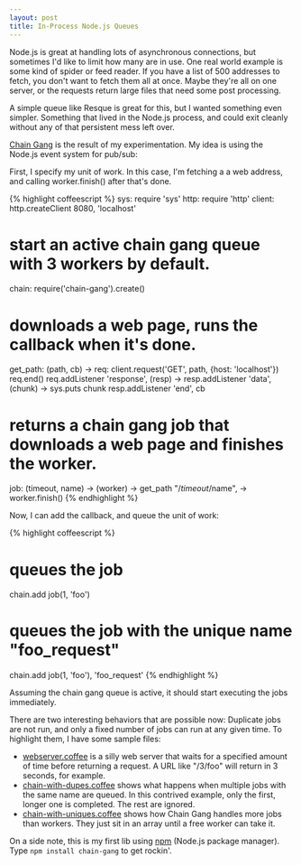 ```yaml
--- 
layout: post
title: In-Process Node.js Queues
---
```


Node.js is great at handling lots of asynchronous connections, but sometimes I'd like to limit how many are in use.  One real world example is some kind of spider or feed reader.  If you have a list of 500 addresses to fetch, you don't want to fetch them all at once.  Maybe they're all on one server, or the requests return large files that need some post processing.

A simple queue like Resque is great for this, but I wanted something even simpler.  Something that lived in the Node.js process, and could exit cleanly without any of that persistent mess left over.  

[Chain Gang](http://github.com/technoweenie/node-chain-gang) is the result of my experimentation.  My idea is using the Node.js event system for pub/sub:

First, I specify my unit of work.  In this case, I'm fetching a a web address, and calling worker.finish() after that's done.

{% highlight coffeescript %}
sys:   require 'sys'
http:  require 'http'
client: http.createClient 8080, 'localhost'
# start an active chain gang queue with 3 workers by default.
chain: require('chain-gang').create()

# downloads a web page, runs the callback when it's done.
get_path: (path, cb) ->
  req: client.request('GET', path, {host: 'localhost'})
  req.end()
  req.addListener 'response', (resp) ->
    resp.addListener 'data', (chunk) ->
      sys.puts chunk
    resp.addListener 'end', cb

# returns a chain gang job that downloads a web page and finishes the worker.
job: (timeout, name) ->
  (worker) ->
    get_path "/$timeout/$name", ->
      worker.finish()
{% endhighlight %}

Now, I can add the callback, and queue the unit of work:

{% highlight coffeescript %}
# queues the job
chain.add job(1, 'foo')

# queues the job with the unique name "foo_request"
chain.add job(1, 'foo'), 'foo_request'
{% endhighlight %}

Assuming the chain gang queue is active, it should start executing the jobs immediately.  

There are two interesting behaviors that are possible now: Duplicate jobs are not run, and only a fixed number of jobs can run at any given time.  To highlight them, I have some sample files:  

* [webserver.coffee](/code/2010/7/chain-gang-sample/webserver.coffee) is a silly web server that waits for a specified amount of time before returning a request.  A URL like "/3/foo" will return in 3 seconds, for example.
* [chain-with-dupes.coffee](/code/2010/7/chain-gang-sample/chain-with-dupes.coffee) shows what happens when multiple jobs with the same name are queued.  In this contrived example, only the first, longer one is completed.  The rest are ignored.
* [chain-with-uniques.coffee](/code/2010/7/chain-gang-sample/chain-with-uniques.coffee) shows how Chain Gang handles more jobs than workers.  They just sit in an array until a free worker can take it.

On a side note, this is my first lib using [npm](http://npmjs.org/) (Node.js package manager).  Type `npm install chain-gang` to get rockin'.
